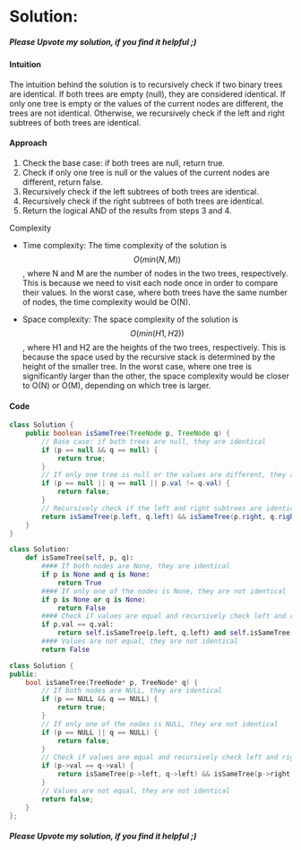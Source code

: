 # Solution:
##### ***Please Upvote my solution, if you find it helpful ;)***

#### Intuition
The intuition behind the solution is to recursively check if two binary trees are identical. If both trees are empty (null), they are considered identical. If only one tree is empty or the values of the current nodes are different, the trees are not identical. Otherwise, we recursively check if the left and right subtrees of both trees are identical.

#### Approach
1. Check the base case: if both trees are null, return true.
1. Check if only one tree is null or the values of the current nodes are different, return false.
1. Recursively check if the left subtrees of both trees are identical.
1. Recursively check if the right subtrees of both trees are identical.
1. Return the logical AND of the results from steps 3 and 4.

 Complexity
- Time complexity:
The time complexity of the solution is $$O(min(N, M))$$, where N and M are the number of nodes in the two trees, respectively. This is because we need to visit each node once in order to compare their values. In the worst case, where both trees have the same number of nodes, the time complexity would be O(N).

- Space complexity:
The space complexity of the solution is$$O(min(H1, H2))$$, where H1 and H2 are the heights of the two trees, respectively. This is because the space used by the recursive stack is determined by the height of the smaller tree. In the worst case, where one tree is significantly larger than the other, the space complexity would be closer to O(N) or O(M), depending on which tree is larger.

#### Code
```java
class Solution {
    public boolean isSameTree(TreeNode p, TreeNode q) {
        // Base case: if both trees are null, they are identical
        if (p == null && q == null) {
            return true;
        }
        // If only one tree is null or the values are different, they are not identical
        if (p == null || q == null || p.val != q.val) {
            return false;
        }
        // Recursively check if the left and right subtrees are identical
        return isSameTree(p.left, q.left) && isSameTree(p.right, q.right);
    }
}

```
```python
class Solution:
    def isSameTree(self, p, q):
        #### If both nodes are None, they are identical
        if p is None and q is None:
            return True
        #### If only one of the nodes is None, they are not identical
        if p is None or q is None:
            return False
        #### Check if values are equal and recursively check left and right subtrees
        if p.val == q.val:
            return self.isSameTree(p.left, q.left) and self.isSameTree(p.right, q.right)
        #### Values are not equal, they are not identical
        return False
```
```cpp
class Solution {
public:
    bool isSameTree(TreeNode* p, TreeNode* q) {
        // If both nodes are NULL, they are identical
        if (p == NULL && q == NULL) {
            return true;
        }
        // If only one of the nodes is NULL, they are not identical
        if (p == NULL || q == NULL) {
            return false;
        }
        // Check if values are equal and recursively check left and right subtrees
        if (p->val == q->val) {
            return isSameTree(p->left, q->left) && isSameTree(p->right, q->right);
        }
        // Values are not equal, they are not identical
        return false;
    }
};
```
##### ***Please Upvote my solution, if you find it helpful ;)***

